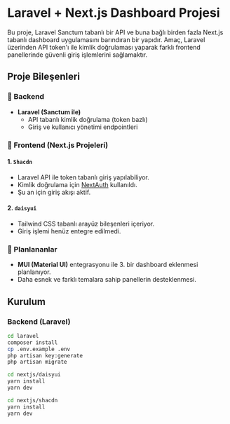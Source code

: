 # Laravel + Next.js Dashboard Projesi

Bu proje, Laravel Sanctum tabanlı bir API ve buna bağlı birden fazla Next.js tabanlı dashboard uygulamasını barındıran bir yapıdır. Amaç, Laravel üzerinden API token'ı ile kimlik doğrulaması yaparak farklı frontend panellerinde güvenli giriş işlemlerini sağlamaktır.

## Proje Bileşenleri

### 🎯 Backend
- **Laravel (Sanctum ile)**
  - API tabanlı kimlik doğrulama (token bazlı)
  - Giriş ve kullanıcı yönetimi endpointleri

### 🧩 Frontend (Next.js Projeleri)

#### 1. `Shacdn`
- Laravel API ile token tabanlı giriş yapılabiliyor.
- Kimlik doğrulama için [NextAuth](https://next-auth.js.org/) kullanıldı.
- Şu an için giriş akışı aktif.

#### 2. `daisyui`
- Tailwind CSS tabanlı arayüz bileşenleri içeriyor.
- Giriş işlemi henüz entegre edilmedi.

### 📌 Planlananlar
- **MUI (Material UI)** entegrasyonu ile 3. bir dashboard eklenmesi planlanıyor.
- Daha esnek ve farklı temalara sahip panellerin desteklenmesi.

## Kurulum

### Backend (Laravel)

```bash
cd laravel
composer install
cp .env.example .env
php artisan key:generate
php artisan migrate

cd nextjs/daisyui
yarn install
yarn dev

cd nextjs/shacdn
yarn install
yarn dev


